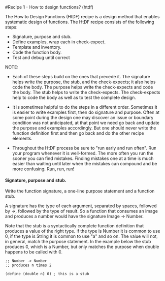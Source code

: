 #Recipe 1 - How to design functions? (htdf)

The How to Design Functions (HtDF) recipe is a design method that enables systematic design of functions. 
The HtDF recipe consists of the following steps:

- Signature, purpose and stub.
- Define examples, wrap each in check-expect.
- Template and inventory.
- Code the function body.
- Test and debug until correct

NOTE:
- Each of these steps build on the ones that precede it. The signature helps write the purpose, the stub, and the check-expects; it also helps code the body. The purpose helps write the check-expects and code the body. The stub helps to write the check-expects. The check-expects help to code the body as well as to test the complete design.

- It is sometimes helpful to do the steps in a different order. Sometimes it is easier to write examples first, then do 
signature and purpose. Often at some point during the design one may discover an issue or boundary condition was not anticipated,
at that point we need go back and update the purpose and examples accordingly. But one should never write the function 
definition first and then go back and do the other recipe elements.

- Throughout the HtDF process be sure to "run early and run often". Run your program whenever it is well-formed. 
The more often you run the sooner you can find mistakes. Finding mistakes one at a time is much easier than waiting until 
later when the mistakes can compound and be more confusing. Run, run, run!

#### Signature, purpose and stub.

Write the function signature, a one-line purpose statement and a function stub.

A signature has the type of each argument, separated by spaces, followed by ->, followed by the type of result. 
So a function that consumes an image and produces a number would have the signature Image -> Number.

Note that the stub is a syntactically complete function definition that produces a value of the right type. If the type is Number it is common to use 0, if the type is String it is common to use "a" and so on. The value will not, in general, match the purpose statement. In the example below the stub produces 0, which is a Number, but only matches the purpose when double happens to be called with 0.

```
;; Number -> Number
;; produces n times 2

(define (double n) 0) ; this is a stub

```
